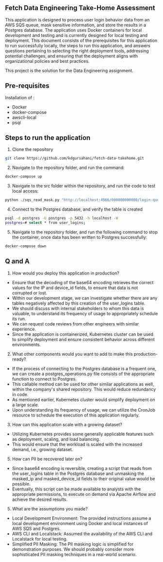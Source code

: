 ## Fetch Data Engineering Take-Home Assessment ##
This application is designed to process user login behavior data from an AWS SQS queue, mask sensitive information, and store the results in a Postgres database. The application uses Docker containers for local development and testing and is currently designed for local testing and deployment. This document consists of the prerequisites for this application to run successfully locally, the steps to run this application, and answers questions pertaining to selecting the right deployment tools, addressing potential challenges, and ensuring that the deployment aligns with organizational policies and best practices.

This project is the solution for the Data Engineering assignment.

## Pre-requisites ##
Installation of :
- Docker
- docker-compose
- awscli-local 
- psql

## Steps to run the application ##

1. Clone the repository
```bash
git clone https://github.com/kdgursahani/fetch-data-takehome.git
```
2. Navigate to the repository folder, and run the command:
```bash
docker-compose up
```
3. Navigate to the src folder within the repository, and run the code to test local access:
```bash
python ./sqs_read_mask.py "http://localhost:4566/000000000000/login-queue"

```
4. Connect to the Postgres database, and verify the table is created
```bash
psql -d postgres -U postgres -p 5432 -h localhost -W
postgres=# select * from user_logins;
```
5. Navigate to the repository folder, and run the following command to stop the container, once data has been written to Postgres successfully:
```bash
docker-compose down
```
## Q and A ##
1. How would you deploy this application in production?
 - Ensure that the decoding of the base64 encoding retrieves the correct values for the IP and device_id fields,
   to ensure that data is not corrupted or lost.
 - Within our development stage, we can investigate whether there are any tables negatively affected by this creation of the user_logins table. 
 - We should discuss with internal stakeholders to whom this data is valuable, to understand its frequency of usage to appropriately schedule its run.
 - We can request code reviews from other engineers with similar experience.
 - Since the application is containerized, Kubernetes cluster can be used to simplify deployment and
   ensure consistent behavior across different environments.
   
2. What other components would you want to add to make this production-ready?
 - If the process of connecting to the Postgres database is a frequent one, we can create a postgres_operations.py file
   consists of the appropriate function to connect to Postgres.
 - This callable method can be used for other similar applications as well, within the company's shared repository.
   This would reduce redundancy in code.
 - As mentioned earlier, Kubernetes cluster would simplify deployment on a large scale.
 - Upon understanding its frequency of usage, we can utilize the CronJob resource to schedule
   the execution of this application regularly.

3. How can this application scale with a growing dataset?
 - Utilizing Kubernetes provides some generally applicable features such as deployment, scaling, and load balancing.
 - This would ensure that the workload is scaled with the increased demand, i.e., growing dataset.

5. How can PII be recovered later on?
- Since base64 encoding is reversible, creating a script that reads from the user_logins table in the Postgres
database and unmasking the masked_ip and masked_device_id fields to their original value would be possible. 
- Eventually, this script can be made available to analysts with the appropriate permissions, to execute on demand via Apache Airflow and
achieve the desired results.

5. What are the assumptions you made?
- Local Development Environment: The provided instructions assume a local development environment using Docker and 
local instances of AWS SQS and Postgres.
- AWS CLI and Localstack: Assumed the availability of the AWS CLI and Localstack for local testing.
- Simplified PII Masking: The PII masking logic is simplified for demonstration purposes. We should probably consider more
sophisticated PII masking techniques in a real-world scenario.


